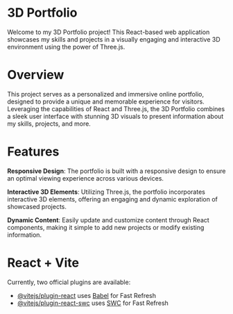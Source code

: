 # 3D Portfolio
Welcome to my 3D Portfolio project! This React-based web application showcases my skills and projects in a visually engaging and interactive 3D environment using the power of Three.js.

# Overview
This project serves as a personalized and immersive online portfolio, designed to provide a unique and memorable experience for visitors. Leveraging the capabilities of React and Three.js, the 3D Portfolio combines a sleek user interface with stunning 3D visuals to present information about my skills, projects, and more.

# Features
**Responsive Design**: The portfolio is built with a responsive design to ensure an optimal viewing experience across various devices.

**Interactive 3D Elements**: Utilizing Three.js, the portfolio incorporates interactive 3D elements, offering an engaging and dynamic exploration of showcased projects.

**Dynamic Content**: Easily update and customize content through React components, making it simple to add new projects or modify existing information.

# React + Vite
Currently, two official plugins are available:

- [@vitejs/plugin-react](https://github.com/vitejs/vite-plugin-react/blob/main/packages/plugin-react/README.md) uses [Babel](https://babeljs.io/) for Fast Refresh
- [@vitejs/plugin-react-swc](https://github.com/vitejs/vite-plugin-react-swc) uses [SWC](https://swc.rs/) for Fast Refresh

